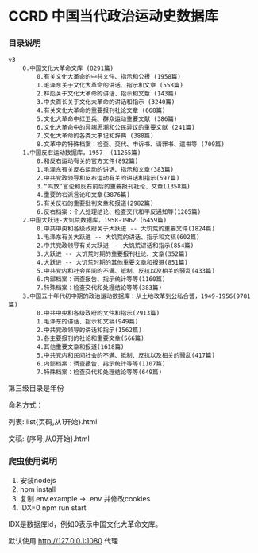 
# CCRD 中国当代政治运动史数据库

### 目录说明

```
v3
    0.中国文化大革命文库 (8291篇)
        0.有关文化大革命的中共文件、指示和公报 (1958篇)
        1.毛泽东关于文化大革命的讲话、指示和文章 (558篇)
        2.林彪关于文化大革命的讲话、指示和文章 (143篇)
        3.中央首长关于文化大革命的讲话和指示 (3240篇)
        4.有关文化大革命的重要报刊社论文章 (668篇)
        5.文化大革命中红卫兵、群众运动重要文献 (386篇)
        6.文化大革命中的异端思潮和公民异议的重要文献 (241篇)
        7.文化大革命的各类大事记和辞典 (388篇)
        8.文革中的特殊档案：检查、交代、申诉书、请罪书、遗书等 (709篇)
    1.中国反右运动数据库，1957- (11265篇)
        0.和反右运动有关的官方文件(892篇)
        1.毛泽东有关反右运动的讲话、指示和文章(383篇)
        2.中共党政领导和反右运动有关的讲话和指示(597篇)
        3.“鸣放”言论和反右前后的重要报刊社论、文章(1358篇)
        4.重要的右派言论和文章(3876篇)
        5.有关反右的重要批判文章和报道(2982篇)
        6.反右档案：个人处理结论、检查交代和平反通知等(1205篇)
    2.中国大跃进-大饥荒数据库，1958-1962 (6459篇)
        0.中共中央和各级政府关于大跃进 -- 大饥荒的重要文件(1824篇)
        1.毛泽东有关大跃进 -- 大饥荒的讲话、指示和文稿(602篇)
        2.中共党政领导有关大跃进 -- 大饥荒讲话和指示(854篇)
        3.大跃进 -- 大饥荒时期的重要报刊社论、文章(352篇)
        4.大跃进 -- 大饥荒时期的其他重要文章和报道(851篇)
        5.中共党内和社会民间的不满、抵制、反抗以及相关的骚乱(433篇)
        6.内部档案：调查报告、指示统计等等(1160篇)
        7.特殊档案：检查交代和处理结论等等(383篇)
    3.中国五十年代初中期的政治运动数据库：从土地改革到公私合营，1949-1956(9781篇)
        0.中共中央和各级政府的文件和指示(2913篇)
        1.毛泽东的讲话、指示和文稿(949篇)
        2.中共党政领导的讲话和指示(1562篇)
        3.各主要报刊的社论和重要文章(566篇)
        4.其他重要文章和报道(1618篇)
        5.中共党内和民间社会的不满、抵制、反抗以及相关的骚乱(417篇)
        6.内部档案：调查报告、指示统计等等(1107篇)
        7.特殊档案：检查交代和处理结论等等(649篇)
```

第三级目录是年份

命名方式：

列表: list{页码,从1开始}.html

文稿: {序号,从0开始}.html

### 爬虫使用说明

1. 安装nodejs
2. npm install
3. 复制.env.example -> .env 并修改cookies
4. IDX=0 npm run start

IDX是数据库id，例如0表示中国文化大革命文库。

默认使用 http://127.0.0.1:1080 代理
